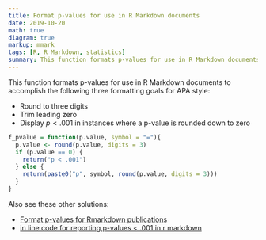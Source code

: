 ```yaml
---
title: Format p-values for use in R Markdown documents
date: 2019-10-20
math: true
diagram: true
markup: mmark
tags: [R, R Markdown, statistics]
summary: This function formats p-values for use in R Markdown documents to follow APA style.
---
```


This function formats p-values for use in R Markdown documents to accomplish the following three formatting goals for APA style:

* Round to three digits
* Trim leading zero
* Display $p < .001$ in instances where a p-value is rounded down to zero

```r
f_pvalue = function(p.value, symbol = "="){
  p.value <- round(p.value, digits = 3)
  if (p.value == 0) {
    return("p < .001")
  } else {
    return(paste0("p", symbol, round(p.value, digits = 3)))
  }
}
```

Also see these other solutions:

* [Format p-values for Rmarkdown publications](https://gist.github.com/wpetry/044906b6df680daf131cfebd27cd32b3)
* [in line code for reporting p-values < .001 in r markdown](https://stackoverflow.com/questions/37470202/in-line-code-for-reporting-p-values-001-in-r-markdown)
